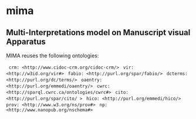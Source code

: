 # mima
## Multi-Interpretations model on Manuscript visual Apparatus

MIMA reuses the following ontologies: 

` crm: <http://www.cidoc-crm.org/cidoc-crm/>`
` vir: <http://w3id.org/vir#>`
` fabio: <http://purl.org/spar/fabio/>`
` dcterms: <http://purl.org/dc/terms/>`
` oaentry: <http://purl.org/emmedi/oaentry/>`
` cwrc: <http://sparql.cwrc.ca/ontologies/cwrc#>`
` cito: <http://purl.org/spar/cito/ >`
` hico: <http://purl.org/emmedi/hico/>`
` prov: <http://www.w3.org/ns/prov#>`
` np: <http://www.nanopub.org/nschema#>`

